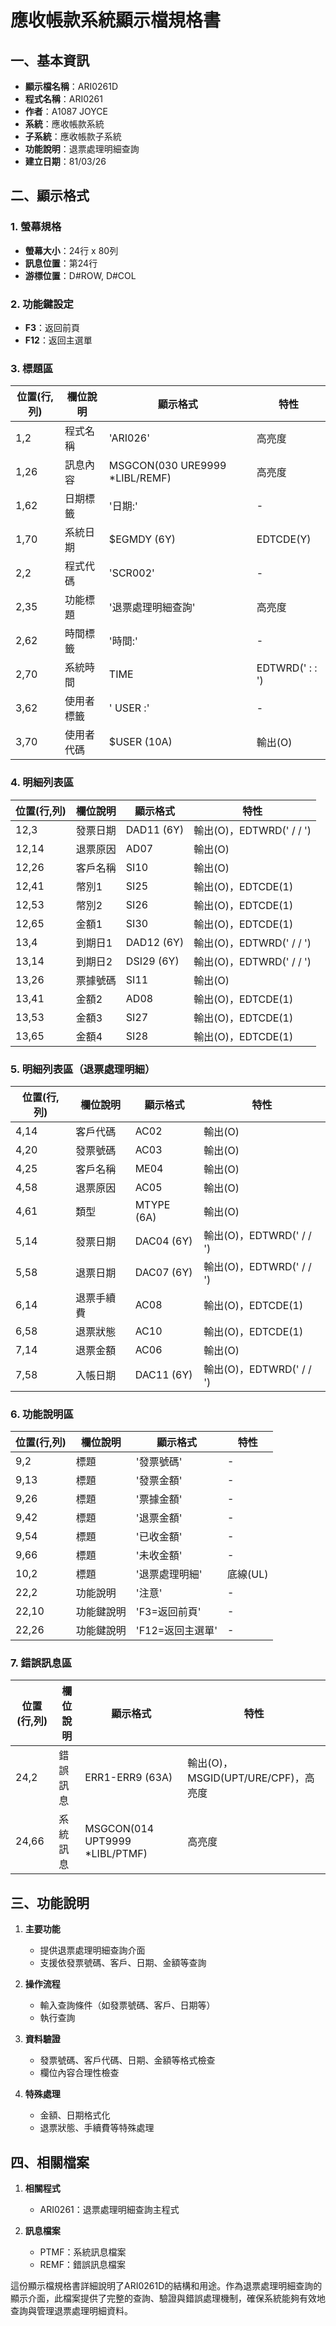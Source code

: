 # 應收帳款系統顯示檔規格書

## 一、基本資訊
- **顯示檔名稱**：ARI0261D
- **程式名稱**：ARI0261
- **作者**：A1087 JOYCE
- **系統**：應收帳款系統
- **子系統**：應收帳款子系統
- **功能說明**：退票處理明細查詢
- **建立日期**：81/03/26

## 二、顯示格式

### 1. 螢幕規格
- **螢幕大小**：24行 x 80列
- **訊息位置**：第24行
- **游標位置**：D#ROW, D#COL

### 2. 功能鍵設定
- **F3**：返回前頁
- **F12**：返回主選單

### 3. 標題區
| 位置(行,列) | 欄位說明 | 顯示格式 | 特性 |
|------------|---------|---------|------|
| 1,2 | 程式名稱 | 'ARI026' | 高亮度 |
| 1,26 | 訊息內容 | MSGCON(030 URE9999 *LIBL/REMF) | 高亮度 |
| 1,62 | 日期標籤 | '日期:' | - |
| 1,70 | 系統日期 | $EGMDY (6Y) | EDTCDE(Y) |
| 2,2 | 程式代碼 | 'SCR002' | - |
| 2,35 | 功能標題 | '退票處理明細查詢' | 高亮度 |
| 2,62 | 時間標籤 | '時間:' | - |
| 2,70 | 系統時間 | TIME | EDTWRD('  :  :  ') |
| 3,62 | 使用者標籤 | ' USER :' | - |
| 3,70 | 使用者代碼 | $USER (10A) | 輸出(O) |

### 4. 明細列表區
| 位置(行,列) | 欄位說明 | 顯示格式 | 特性 |
|------------|---------|---------|------|
| 12,3 | 發票日期 | DAD11 (6Y) | 輸出(O)，EDTWRD('  /  /  ') |
| 12,14 | 退票原因 | AD07 | 輸出(O) |
| 12,26 | 客戶名稱 | SI10 | 輸出(O) |
| 12,41 | 幣別1 | SI25 | 輸出(O)，EDTCDE(1) |
| 12,53 | 幣別2 | SI26 | 輸出(O)，EDTCDE(1) |
| 12,65 | 金額1 | SI30 | 輸出(O)，EDTCDE(1) |
| 13,4 | 到期日1 | DAD12 (6Y) | 輸出(O)，EDTWRD('  /  /  ') |
| 13,14 | 到期日2 | DSI29 (6Y) | 輸出(O)，EDTWRD('  /  /  ') |
| 13,26 | 票據號碼 | SI11 | 輸出(O) |
| 13,41 | 金額2 | AD08 | 輸出(O)，EDTCDE(1) |
| 13,53 | 金額3 | SI27 | 輸出(O)，EDTCDE(1) |
| 13,65 | 金額4 | SI28 | 輸出(O)，EDTCDE(1) |

### 5. 明細列表區（退票處理明細）
| 位置(行,列) | 欄位說明 | 顯示格式 | 特性 |
|------------|---------|---------|------|
| 4,14 | 客戶代碼 | AC02 | 輸出(O) |
| 4,20 | 發票號碼 | AC03 | 輸出(O) |
| 4,25 | 客戶名稱 | ME04 | 輸出(O) |
| 4,58 | 退票原因 | AC05 | 輸出(O) |
| 4,61 | 類型 | MTYPE (6A) | 輸出(O) |
| 5,14 | 發票日期 | DAC04 (6Y) | 輸出(O)，EDTWRD('  /  /  ') |
| 5,58 | 退票日期 | DAC07 (6Y) | 輸出(O)，EDTWRD('  /  /  ') |
| 6,14 | 退票手續費 | AC08 | 輸出(O)，EDTCDE(1) |
| 6,58 | 退票狀態 | AC10 | 輸出(O)，EDTCDE(1) |
| 7,14 | 退票金額 | AC06 | 輸出(O) |
| 7,58 | 入帳日期 | DAC11 (6Y) | 輸出(O)，EDTWRD('  /  /  ') |

### 6. 功能說明區
| 位置(行,列) | 欄位說明 | 顯示格式 | 特性 |
|------------|---------|---------|------|
| 9,2 | 標題 | '發票號碼' | - |
| 9,13 | 標題 | '發票金額' | - |
| 9,26 | 標題 | '票據金額' | - |
| 9,42 | 標題 | '退票金額' | - |
| 9,54 | 標題 | '已收金額' | - |
| 9,66 | 標題 | '未收金額' | - |
| 10,2 | 標題 | '退票處理明細' | 底線(UL) |
| 22,2 | 功能說明 | '注意' | - |
| 22,10 | 功能鍵說明 | 'F3=返回前頁' | - |
| 22,26 | 功能鍵說明 | 'F12=返回主選單' | - |

### 7. 錯誤訊息區
| 位置(行,列) | 欄位說明 | 顯示格式 | 特性 |
|------------|---------|---------|------|
| 24,2 | 錯誤訊息 | ERR1-ERR9 (63A) | 輸出(O)，MSGID(UPT/URE/CPF)，高亮度 |
| 24,66 | 系統訊息 | MSGCON(014 UPT9999 *LIBL/PTMF) | 高亮度 |

## 三、功能說明

1. **主要功能**
   - 提供退票處理明細查詢介面
   - 支援依發票號碼、客戶、日期、金額等查詢

2. **操作流程**
   - 輸入查詢條件（如發票號碼、客戶、日期等）
   - 執行查詢

3. **資料驗證**
   - 發票號碼、客戶代碼、日期、金額等格式檢查
   - 欄位內容合理性檢查

4. **特殊處理**
   - 金額、日期格式化
   - 退票狀態、手續費等特殊處理

## 四、相關檔案

1. **相關程式**
   - ARI0261：退票處理明細查詢主程式

2. **訊息檔案**
   - PTMF：系統訊息檔案
   - REMF：錯誤訊息檔案

這份顯示檔規格書詳細說明了ARI0261D的結構和用途。作為退票處理明細查詢的顯示介面，此檔案提供了完整的查詢、驗證與錯誤處理機制，確保系統能夠有效地查詢與管理退票處理明細資料。 